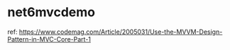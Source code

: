 # net6mvcdemo
ref: https://www.codemag.com/Article/2005031/Use-the-MVVM-Design-Pattern-in-MVC-Core-Part-1
